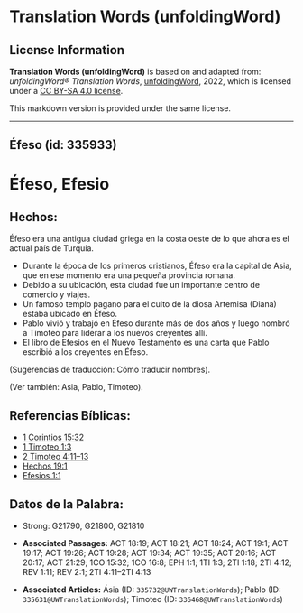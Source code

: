 # Translation Words (unfoldingWord)

## License Information

**Translation Words (unfoldingWord)** is based on and adapted from: _unfoldingWord® Translation Words_, [unfoldingWord](https://unfoldingword.org/utw), 2022, which is licensed under a [CC BY-SA 4.0 license](https://creativecommons.org/licenses/by-sa/4.0/legalcode.en).

This markdown version is provided under the same license.



--------------------------------

## Éfeso (id: 335933)

Éfeso, Efesio
=============

Hechos:
-------

Éfeso era una antigua ciudad griega en la costa oeste de lo que ahora es el actual país de Turquía.

* Durante la época de los primeros cristianos, Éfeso era la capital de Asia, que en ese momento era una pequeña provincia romana.
* Debido a su ubicación, esta ciudad fue un importante centro de comercio y viajes.
* Un famoso templo pagano para el culto de la diosa Artemisa (Diana) estaba ubicado en Éfeso.
* Pablo vivió y trabajó en Éfeso durante más de dos años y luego nombró a Timoteo para liderar a los nuevos creyentes allí.
* El libro de Efesios en el Nuevo Testamento es una carta que Pablo escribió a los creyentes en Éfeso.

(Sugerencias de traducción: Cómo traducir nombres).

(Ver también: Asia, Pablo, Timoteo).

Referencias Bíblicas:
---------------------

* [1 Corintios 15:32](https://ref.ly/1Cor15:32)
* [1 Timoteo 1:3](https://ref.ly/1Tim1:3)
* [2 Timoteo 4:11–13](https://ref.ly/2Tim4:11-2Tim4:13)
* [Hechos 19:1](https://ref.ly/Acts19:1)
* [Efesios 1:1](https://ref.ly/Eph1:1)

Datos de la Palabra:
--------------------

* Strong: G21790, G21800, G21810

* **Associated Passages:** ACT 18:19; ACT 18:21; ACT 18:24; ACT 19:1; ACT 19:17; ACT 19:26; ACT 19:28; ACT 19:34; ACT 19:35; ACT 20:16; ACT 20:17; ACT 21:29; 1CO 15:32; 1CO 16:8; EPH 1:1; 1TI 1:3; 2TI 1:18; 2TI 4:12; REV 1:11; REV 2:1; 2TI 4:11–2TI 4:13
* **Associated Articles:** Ásia (ID: `335732@UWTranslationWords`); Pablo (ID: `335631@UWTranslationWords`); Timoteo (ID: `336468@UWTranslationWords`)


